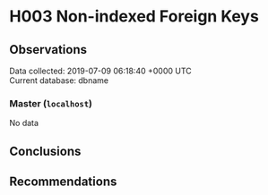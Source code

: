 # H003 Non-indexed Foreign Keys #

## Observations ##
Data collected: 2019-07-09 06:18:40 +0000 UTC  
Current database: dbname  

### Master (`localhost`) ###


No data


## Conclusions ##


## Recommendations ##

